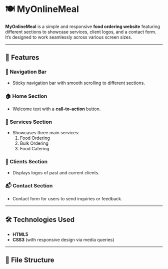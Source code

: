 # 🍽 MyOnlineMeal

**MyOnlineMeal** is a simple and responsive **food ordering website** featuring different sections to showcase services, client logos, and a contact form.  
It’s designed to work seamlessly across various screen sizes.

---

## 🚀 Features

### 📌 Navigation Bar
- Sticky navigation bar with smooth scrolling to different sections.

### 🏠 Home Section
- Welcome text with a **call-to-action** button.

### 🍲 Services Section
- Showcases three main services:
  1. Food Ordering
  2. Bulk Ordering
  3. Food Catering

### 🤝 Clients Section
- Displays logos of past and current clients.

### 📬 Contact Section
- Contact form for users to send inquiries or feedback.

---

## 🛠 Technologies Used
- **HTML5**
- **CSS3** (with responsive design via media queries)

---

## 📂 File Structure

